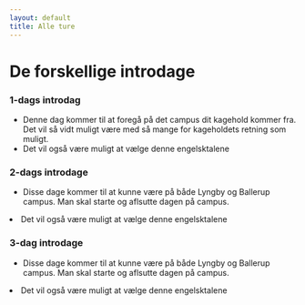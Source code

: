 ```yaml
---
layout: default
title: Alle ture
---
```


<h1>De forskellige introdage</h1>

<div class="box">
    <h3 class="SGh3">1-dags introdag</h3>
    <ul class="df">
    <li> Denne dag kommer til at foregå på det campus dit kagehold kommer fra. Det vil så vidt muligt være med så mange for kageholdets retning som muligt. </li>
    <li> Det vil også være muligt at vælge denne engelsktalene </li>
    </ul>
</div>

<div class="box">
    <h3 class="SGh3">2-dags introdage</h3>
    <ul class="df">
    <li> Disse dage kommer til at kunne være på både Lyngby og Ballerup campus. Man skal starte og aflsutte dagen på campus. </li>
    </ul>
    <li> Det vil også være muligt at vælge denne engelsktalene </li>
</div>

<div class="box">
    <h3 class="SGh3">3-dag introdage</h3>
    <ul class="df">
    <li>Disse dage kommer til at kunne være på både Lyngby og Ballerup campus. Man skal starte og aflsutte dagen på campus.</li>
    </ul>
    <li> Det vil også være muligt at vælge denne engelsktalene </li>
</div>


<!---
<div class="box">
    <h3 class="SGh3">4 dags rustur</h3>
    <ul class="df">
    <li>21 ture i alt</li>
    <li>4 dage</li>
    <li>Hytte i slut-august</li>
    <li>Dansktalende</li>
    <li>Et kagehold du følger gennem første semester</li>
    </ul>
</div>
    
<div class="box">
    <h3 class="SGh3">Mix Trip rustur</h3>
    <ul class="df">
    <li>4 ture i alt</li>
        <ul class="notdf">
            <li>3 med alkohol</li>
            <li>1 uden</li>
        </ul>
    <li>4 dage</li>
    <li>Hytte i slut-august</li>
    <li>Engelsktalende</li>
    <li>Et kagehold du følger gennem første semester</li>
    </ul>
</div>

<div class="box">
    <h3 class="SGh3">Weekend rustrip</h3>
    <ul class="df">
    <li>3 ture i alt</li>
        <ul class="notdf">
            <li>2 med alkohol</li>
            <li>1 uden</li>
        </ul>
    <li>3 dage</li>
    <li>Hytte i slut-august</li>
    <li>Dansktalende</li>
    <li>Kan have et kagehold</li>
    </ul>
</div>

<div class="box">
    <h3 class="SGh3">Campus rustur</h3>
    <ul class="df">
    <li>2 ture i alt</li>
    <li>4 dage</li>
    <li>Foregår på Lyngby Campus</li>
    <li>Dansktalende</li>
    <li>Et kagehold du følger gennem første semester</li>
    </ul>
</div>

<div class="box">
    <h3 class="SGh3">Endags rustur</h3>
    <ul class="df">
    <li>2 ture i alt</li>
    <li>1 dag</li>
    <li>Foregår på begge campi</li>
    <li>Engelsktalende</li>
    <li>Et kagehold du følger gennem første semester</li>
    </ul>
</div>

--->
